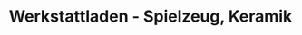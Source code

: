 ---
title: "Werkstattladen - Spielzeug, Keramik"
url: /nuernberg/werkstattladen-spielzeug-keramik/
shop: Spielzeug
---